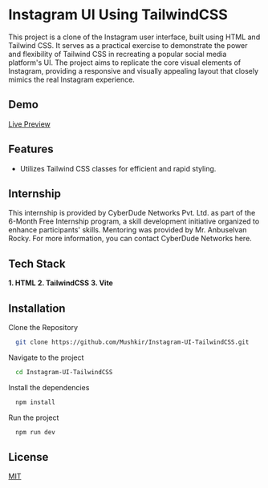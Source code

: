 
# Instagram UI Using TailwindCSS

This project is a clone of the Instagram user interface, built using HTML and Tailwind CSS. It serves as a practical exercise to demonstrate the power and flexibility of Tailwind CSS in recreating a popular social media platform's UI. The project aims to replicate the core visual elements of Instagram, providing a responsive and visually appealing layout that closely mimics the real Instagram experience.

## Demo

[Live Preview](https://mushkir.github.io/Instagram-UI-TailwindCSS/)



## Features

- Utilizes Tailwind CSS classes for efficient and rapid styling.


## Internship
This internship is provided by CyberDude Networks Pvt. Ltd. as part of the 6-Month Free Internship program, a skill development initiative organized to enhance participants' skills. Mentoring was provided by Mr. Anbuselvan Rocky. For more information, you can contact CyberDude Networks here.
## Tech Stack

**1. HTML**
**2. TailwindCSS**
**3. Vite**


## Installation

Clone the Repository
```bash
  git clone https://github.com/Mushkir/Instagram-UI-TailwindCSS.git
```
Navigate to the project
```bash
  cd Instagram-UI-TailwindCSS
``` 

Install the dependencies
```bash
  npm install
``` 
Run the project
```bash
  npm run dev
``` 
## License

[MIT](https://choosealicense.com/licenses/mit/)

